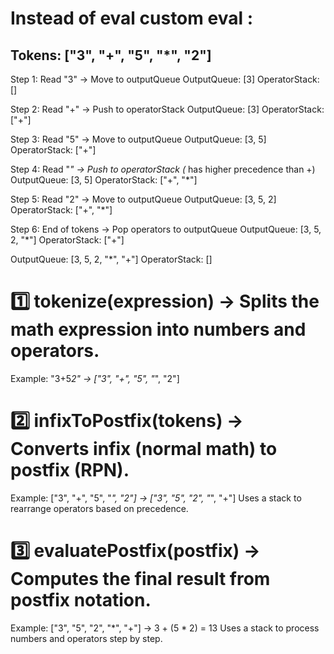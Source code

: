 # Instead of eval custom eval :

## Tokens: ["3", "+", "5", "*", "2"]

Step 1: Read "3" → Move to outputQueue
OutputQueue: [3]
OperatorStack: []

Step 2: Read "+" → Push to operatorStack
OutputQueue: [3]
OperatorStack: ["+"]

Step 3: Read "5" → Move to outputQueue
OutputQueue: [3, 5]
OperatorStack: ["+"]

Step 4: Read "_" → Push to operatorStack (_ has higher precedence than +)
OutputQueue: [3, 5]
OperatorStack: ["+", "*"]

Step 5: Read "2" → Move to outputQueue
OutputQueue: [3, 5, 2]
OperatorStack: ["+", "*"]

Step 6: End of tokens → Pop operators to outputQueue
OutputQueue: [3, 5, 2, "*"]
OperatorStack: ["+"]

OutputQueue: [3, 5, 2, "*", "+"]
OperatorStack: []

# 1️⃣ tokenize(expression) → Splits the math expression into numbers and operators.

Example: "3+5*2" → ["3", "+", "5", "*", "2"]

# 2️⃣ infixToPostfix(tokens) → Converts infix (normal math) to postfix (RPN).

Example: ["3", "+", "5", "*", "2"] → ["3", "5", "2", "*", "+"]
Uses a stack to rearrange operators based on precedence.

# 3️⃣ evaluatePostfix(postfix) → Computes the final result from postfix notation.

Example: ["3", "5", "2", "*", "+"] → 3 + (5 \* 2) = 13
Uses a stack to process numbers and operators step by step.
